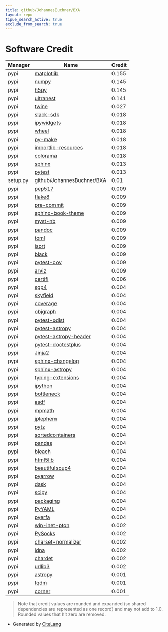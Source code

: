 ```yaml
---
title: github/JohannesBuchner/BXA
layout: repo
tipue_search_active: true
exclude_from_search: true
---
```

# Software Credit

|Manager|Name|Credit|
|-------|----|------|
|pypi|[matplotlib](https://matplotlib.org)|0.155|
|pypi|[numpy](https://www.numpy.org)|0.145|
|pypi|[h5py](http://www.h5py.org)|0.145|
|pypi|[ultranest](https://github.com/JohannesBuchner/ultranest)|0.141|
|pypi|[twine](https://pypi.org/project/twine)|0.027|
|pypi|[slack-sdk](https://github.com/slackapi/python-slack-sdk)|0.018|
|pypi|[ipywidgets](https://pypi.org/project/ipywidgets)|0.018|
|pypi|[wheel](https://pypi.org/project/wheel)|0.018|
|pypi|[py-make](https://pypi.org/project/py-make)|0.018|
|pypi|[importlib-resources](https://pypi.org/project/importlib-resources)|0.018|
|pypi|[colorama](https://pypi.org/project/colorama)|0.018|
|pypi|[sphinx](https://pypi.org/project/sphinx)|0.013|
|pypi|[pytest](https://pypi.org/project/pytest)|0.013|
|setup.py|github/JohannesBuchner/BXA|0.01|
|pypi|[pep517](https://pypi.org/project/pep517)|0.009|
|pypi|[flake8](https://pypi.org/project/flake8)|0.009|
|pypi|[pre-commit](https://pypi.org/project/pre-commit)|0.009|
|pypi|[sphinx-book-theme](https://pypi.org/project/sphinx-book-theme)|0.009|
|pypi|[myst-nb](https://pypi.org/project/myst-nb)|0.009|
|pypi|[pandoc](https://pypi.org/project/pandoc)|0.009|
|pypi|[toml](https://pypi.org/project/toml)|0.009|
|pypi|[isort](https://pypi.org/project/isort)|0.009|
|pypi|[black](https://pypi.org/project/black)|0.009|
|pypi|[pytest-cov](https://pypi.org/project/pytest-cov)|0.009|
|pypi|[arviz](https://pypi.org/project/arviz)|0.009|
|pypi|[certifi](https://pypi.org/project/certifi)|0.006|
|pypi|[sgp4](https://pypi.org/project/sgp4)|0.004|
|pypi|[skyfield](https://pypi.org/project/skyfield)|0.004|
|pypi|[coverage](https://pypi.org/project/coverage)|0.004|
|pypi|[objgraph](https://pypi.org/project/objgraph)|0.004|
|pypi|[pytest-xdist](https://pypi.org/project/pytest-xdist)|0.004|
|pypi|[pytest-astropy](https://pypi.org/project/pytest-astropy)|0.004|
|pypi|[pytest-astropy-header](https://pypi.org/project/pytest-astropy-header)|0.004|
|pypi|[pytest-doctestplus](https://pypi.org/project/pytest-doctestplus)|0.004|
|pypi|[Jinja2](https://pypi.org/project/Jinja2)|0.004|
|pypi|[sphinx-changelog](https://pypi.org/project/sphinx-changelog)|0.004|
|pypi|[sphinx-astropy](https://pypi.org/project/sphinx-astropy)|0.004|
|pypi|[typing-extensions](https://pypi.org/project/typing-extensions)|0.004|
|pypi|[ipython](https://pypi.org/project/ipython)|0.004|
|pypi|[bottleneck](https://pypi.org/project/bottleneck)|0.004|
|pypi|[asdf](https://pypi.org/project/asdf)|0.004|
|pypi|[mpmath](https://pypi.org/project/mpmath)|0.004|
|pypi|[jplephem](https://pypi.org/project/jplephem)|0.004|
|pypi|[pytz](https://pypi.org/project/pytz)|0.004|
|pypi|[sortedcontainers](https://pypi.org/project/sortedcontainers)|0.004|
|pypi|[pandas](https://pypi.org/project/pandas)|0.004|
|pypi|[bleach](https://pypi.org/project/bleach)|0.004|
|pypi|[html5lib](https://pypi.org/project/html5lib)|0.004|
|pypi|[beautifulsoup4](https://pypi.org/project/beautifulsoup4)|0.004|
|pypi|[pyarrow](https://pypi.org/project/pyarrow)|0.004|
|pypi|[dask](https://pypi.org/project/dask)|0.004|
|pypi|[scipy](https://pypi.org/project/scipy)|0.004|
|pypi|[packaging](https://pypi.org/project/packaging)|0.004|
|pypi|[PyYAML](https://pypi.org/project/PyYAML)|0.004|
|pypi|[pyerfa](https://pypi.org/project/pyerfa)|0.004|
|pypi|[win-inet-pton](https://pypi.org/project/win-inet-pton)|0.002|
|pypi|[PySocks](https://pypi.org/project/PySocks)|0.002|
|pypi|[charset-normalizer](https://pypi.org/project/charset-normalizer)|0.002|
|pypi|[idna](https://pypi.org/project/idna)|0.002|
|pypi|[chardet](https://pypi.org/project/chardet)|0.002|
|pypi|[urllib3](https://pypi.org/project/urllib3)|0.002|
|pypi|[astropy](http://astropy.org)|0.001|
|pypi|[tqdm](https://tqdm.github.io)|0.001|
|pypi|[corner](https://corner.readthedocs.io)|0.001|


> Note that credit values are rounded and expanded (so shared dependencies are represented as one record) and may not add to 1.0. Rounded values that hit zero are removed.


- Generated by [CiteLang](https://github.com/vsoch/citelang)
